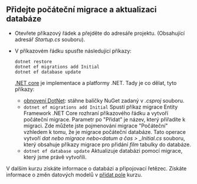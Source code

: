 ## <a name="add-initial-migration-and-update-the-database"></a>Přidejte počáteční migrace a aktualizaci databáze

* Otevřete příkazový řádek a přejděte do adresáře projektu. (Obsahující adresář *Startup.cs* souboru).

* V příkazovém řádku spusťte následující příkazy:

  ```console
  dotnet restore
  dotnet ef migrations add Initial
  dotnet ef database update
  ```
  
  [.NET core](https://docs.microsoft.com/dotnet/core/tools/index) je implementace a platformy .NET. Tady je co dělat, tyto příkazy:

  * [obnovení DotNet](/dotnet/core/tools/dotnet-restore): stáhne balíčky NuGet zadaný v *.csproj* souboru.
  * `dotnet ef migrations add Initial` Spustí příkaz migrace Entity Framework .NET Core rozhraní příkazového řádku a vytvoří počáteční migrace. Parametr po "Přidat" je název, který přiřadíte k migraci. Zde můžete jste pojmenování migrace "Počáteční" vzhledem k tomu, že je migrace počáteční databáze. Tato operace vytvoří *dat nebo migrace nebo\<datum a čas > _Initial.cs* souboru, který obsahuje příkazy migrace pro přidání *film* tabulky do databáze.
  * `dotnet ef database update`  Aktualizuje databázi pomocí migrace, který jsme právě vytvořili.

V dalším kurzu získáte informace o databázi a připojovací řetězec. Získáte informace o změn datových modelů v [přidat pole](xref:tutorials/first-mvc-app/new-field) kurzu.
